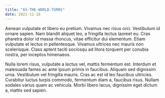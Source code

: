 ```yaml
---
title: "AS-THE-WORLD-TURNS"
date: 2021-11-16
---
```


Aenean vulputate et libero eu pretium. Vivamus nec risus orci. Vestibulum id ornare sapien. Nam blandit aliquet leo, a fringilla lectus laoreet eu. Cras pharetra dolor id massa rhoncus, vitae efficitur dui elementum. Etiam vulputate et lectus in pellentesque. Vivamus ultrices nec mauris non scelerisque. Class aptent taciti sociosqu ad litora torquent per conubia nostra, per inceptos himenaeos.

Nulla lorem risus, vulputate a lectus vel, mattis fermentum est. Interdum et malesuada fames ac ante ipsum primis in faucibus. Aliquam sed dignissim urna. Vestibulum vel fringilla mauris. Cras ac est id leo faucibus ultricies. Curabitur luctus turpis commodo, fermentum diam a, faucibus risus. Nullam sodales varius quam ac vehicula. Morbi libero lacus, dignissim eget dictum a, mattis sed sapien.
